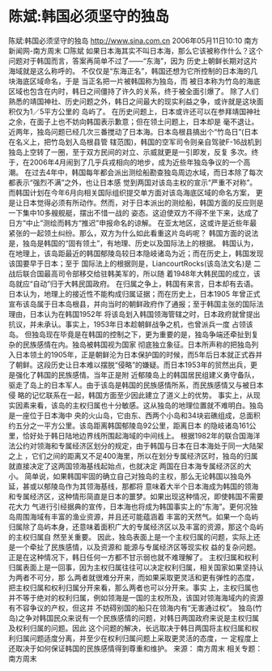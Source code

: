 # 陈斌:韩国必须坚守的独岛

陈斌:韩国必须坚守的独岛
http://www.sina.com.cn 2006年05月11日10:10 南方新闻网-南方周末
□陈斌
如果日本海其实不叫日本海，那么它该被称作什么？这个问题对于韩国而言，答案再简单不过了——“东海”，因为 历史上朝鲜长期对这片海域就是这么称呼的。
不仅仅是“东海正名”，韩国还想为它所控制的日本海的几块海底区域命名，于是
当正名把一片被韩国称为独岛，而 被日本称为竹岛的海底区域也包含在内时，韩日之间僵持了许久的关系，终于被全面引爆了。
除了人们熟悉的靖国神社、历史问题之外，韩日之间最大的现实利益之争，或许就是这块面积仅为1／5平方公里的 岛屿了。
在历史问题上，日本或许还可以在参拜靖国神社之余，在面子上也不妨向韩国表示歉意；但在领土问题上，日本却是 毫不退让。
近两年，独岛问题已经几次三番搅动了日本海。日本岛根县搞出个“竹岛日”(日本在名义上，把竹岛划入岛根县管 辖范围)，韩国的空军司令则亲自驾驶F-16战机到独岛上空转了一圈，至于双方民间的对立、示威就更是一引即发，反复 多次。终于，在2006年4月闹到了几乎兵戎相向的地步，成为近些年独岛争议的一个高潮。
在过去4年中，韩国每年都会派出测绘船勘查独岛周边水域，而日本除了每次都表示“强烈不满”之外，也让日本感 觉到两国对该岛主权的宣示“严重不对称”。而韩国计划在今年6月向相关国际组织提交单方面对该岛海底区域的命名方案， 更是让日本觉得必须有所动作。然而，对于日本派出的测绘船，韩国方面的反应则是一下集中10多艘舰艇，摆出不惜一战的 姿态。这迫使双方不得不坐下来，达成了日方“中止”测绘而韩方“推迟”申报命名的谅解。
在亚太地区，这或许是近些年最紧张的一起领土纠纷。那么，双方为什么如此看重这片岛屿呢？
韩国方面的说法是，独岛是韩国的“固有领土”，有地理、历史以及国际法上的根据。
韩国认为，在地理上，该岛距最近的韩国郁陵岛较日本隐岐诸岛为近；而在历史上，韩国发现该国要早于日本；至于 国际法上的根据则是，LiancourtRocks(该岛法文名)是
二战后联合国最高司令部移交给驻韩美军的，所以随 着1948年大韩民国的成立，该岛就应“自动”归于大韩民国政府。
在归属之争上，韩国有来言，日本却有去语。日本认为，地理上的接近性不能构成归属证据；而在历史上，日本1905 年曾正式宣布该岛属于日本岛根县，并向当时的朝鲜政府作了通报；至于韩国主张的国际法理由，日本认为在韩国1952年 将该岛划入韩国领海管辖之时，日本政府就曾提出抗议，并未承认。事实上，1953年日本趁朝鲜战争之机，也曾派兵一度 占领该岛。
但独岛现在毕竟是在韩国的控制之下，更为重要的是，独岛争端还牵扯到复杂的民族感情在内。独岛被韩国视为国家 彻底独立象征。日本所声称的把独岛列入日本领土的1905年，正是朝鲜沦为日本保护国的时候，而5年后日本就正式吞并 了朝鲜。这段历史让日本难以摆脱“侵略”的嫌疑。而日本1953年的贸然出兵，更是强化了韩国的民族感情。当年正是附 近郁陵岛上的韩国居民组建义勇守备队，驱走了岛上的日本军人。由于该岛是韩国的民族感情所系，而民族感情又与被日本侵 略的记忆联系在一起，韩国方面至少因此建立了道义上的优势。
事实上，从现实因素来看，该岛的主权归属也十分敏感。这从独岛的地理位置就不难明白。独岛是一座位于日本海中 央的火山岛，它由东、西两个小岛和34块岩礁组成，总面积约五分之一平方公里。该岛距离韩国郁陵岛92公里，距离日本 的隐岐诸岛161公里，恰好处于韩日陆地边界线所围起海域的中间线上。
根据1982年的联合国海洋法公约对领海和专属经济区划分的规定，由于韩国与日本在日本海处于同一大陆架之上 ，它们之间的距离又不足400海里，所以在划分专属经济区时，独岛的归属就直接决定了这两国领海基线起始点，也就决定 两国在日本海专属经济区的大小。
简单说，如果韩国牢固的确立自己对独岛的主权，那么无论韩国以独岛外延，甚或以郁陵岛作为其领海基线，那都将 意味着大半个日本海成为韩国的领海和专属经济区，这种情形简直是日本的噩梦。如果出现这种情况，即使韩国不需要花大力 气进行引经据典的宣传，日本海也将成为韩国事实上的“东海”。更何况独岛周围海域有丰富的渔业资源，并且还可能蕴涵着 丰富的天然气。如果一个岛屿归属除了岛屿本身，还意味着面积广大的专属经济区以及丰富的资源，那这个岛屿的主权归属自 然至关重要。
因此，独岛表面上是一个主权归属的问题，实际上还是一个牵扯了民族感情，以及资源和
能源与专属经济区等现实权 益的复杂问题。正是在这种情况下，韩日任何一方都不甘示弱也就不难理解了。
主权归属和权利归属表面上是一回事，因为主权归属往往可以决定权利归属，相关国家如果坚持认为两者不可分，那 么两者就很难分开来，而如果采取更灵活和更有弹性的态度，把主权归属和权利归属分开来看，那么两者也可以分开来。事实 上，主权归属也并不等于绝对的权利归属，例如领海是一国的主权所及，该国对领海海域内的资源有不容争议的产权，但这并 不妨碍别国的船只在领海内有“无害通过权”。
独岛(竹岛)之争对韩国民众来说有一个民族感情的问题，对韩日两国政府来说是主权归属及权利归属的问题。因此 这个问题的解决，长远取决于韩日两国将主权归属和权利归属问题适度分离，并至少在权利归属问题上采取更灵活的态度，一 定程度上还取决于如何保证韩国的民族感情得到尊重和维护。 来源：
南方周末
相关专题：南方周末 

